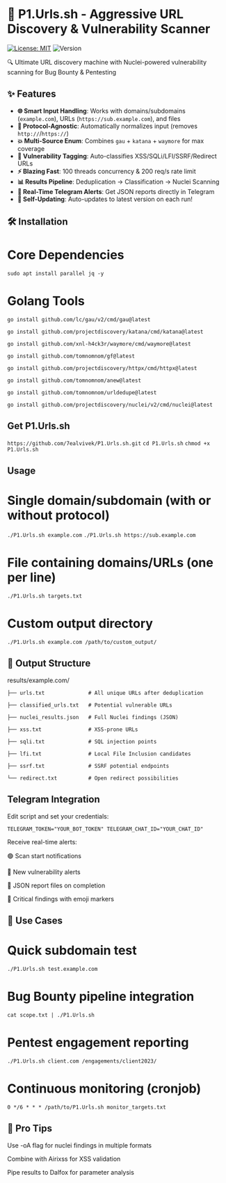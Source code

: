# 🚀 P1.Urls.sh - Aggressive URL Discovery & Vulnerability Scanner

[![License: MIT](https://img.shields.io/badge/License-MIT-yellow.svg)](https://opensource.org/licenses/MIT)
![Version](https://img.shields.io/badge/Version-1.3.0-blue)

🔍 Ultimate URL discovery machine with Nuclei-powered vulnerability scanning for Bug Bounty & Pentesting

## ✨ Features
- **🌐 Smart Input Handling**: Works with domains/subdomains (`example.com`), URLs (`https://sub.example.com`), and files
- **🔄 Protocol-Agnostic**: Automatically normalizes input (removes `http://`/`https://`)
- **💥 Multi-Source Enum**: Combines `gau` + `katana` + `waymore` for max coverage
- **🎯 Vulnerability Tagging**: Auto-classifies XSS/SQLi/LFI/SSRF/Redirect URLs
- **⚡ Blazing Fast**: 100 threads concurrency & 200 req/s rate limit
- **📊 Results Pipeline**: Deduplication → Classification → Nuclei Scanning
- **📡 Real-Time Telegram Alerts**: Get JSON reports directly in Telegram
- **🔁 Self-Updating**: Auto-updates to latest version on each run!

## 🛠️ Installation

# Core Dependencies
 `sudo apt install parallel jq -y`

# Golang Tools
`go install github.com/lc/gau/v2/cmd/gau@latest`

`go install github.com/projectdiscovery/katana/cmd/katana@latest`

`go install github.com/xnl-h4ck3r/waymore/cmd/waymore@latest`

`go install github.com/tomnomnom/gf@latest`

`go install github.com/projectdiscovery/httpx/cmd/httpx@latest`

`go install github.com/tomnomnom/anew@latest`

`go install github.com/tomnomnom/urldedupe@latest`

`go install github.com/projectdiscovery/nuclei/v2/cmd/nuclei@latest`

## Get P1.Urls.sh
`https://github.com/7ealvivek/P1.Urls.sh.git`
`cd P1.Urls.sh`
`chmod +x P1.Urls.sh`

## Usage

# Single domain/subdomain (with or without protocol)
`./P1.Urls.sh example.com`
`./P1.Urls.sh https://sub.example.com`

# File containing domains/URLs (one per line)
`./P1.Urls.sh targets.txt`

# Custom output directory
`./P1.Urls.sh example.com /path/to/custom_output/`

## 📂 Output Structure

results/example.com/

`├── urls.txt              # All unique URLs after deduplication`

`├── classified_urls.txt   # Potential vulnerable URLs`

`├── nuclei_results.json   # Full Nuclei findings (JSON)`

`├── xss.txt               # XSS-prone URLs`

`├── sqli.txt              # SQL injection points`

`├── lfi.txt               # Local File Inclusion candidates`

`├── ssrf.txt              # SSRF potential endpoints`

`└── redirect.txt          # Open redirect possibilities`


## Telegram Integration 

Edit script and set your credentials:

`TELEGRAM_TOKEN="YOUR_BOT_TOKEN"
TELEGRAM_CHAT_ID="YOUR_CHAT_ID"`

Receive real-time alerts:

🟢 Scan start notifications

🔵 New vulnerability alerts

📁 JSON report files on completion

🚨 Critical findings with emoji markers


## 🎯 Use Cases

# Quick subdomain test
`./P1.Urls.sh test.example.com`

# Bug Bounty pipeline integration
`cat scope.txt | ./P1.Urls.sh`

# Pentest engagement reporting
`./P1.Urls.sh client.com /engagements/client2023/`

# Continuous monitoring (cronjob)
`0 */6 * * * /path/to/P1.Urls.sh monitor_targets.txt`


## 📌 Pro Tips

Use -oA flag for nuclei findings in multiple formats

Combine with Airixss for XSS validation

Pipe results to Dalfox for parameter analysis
